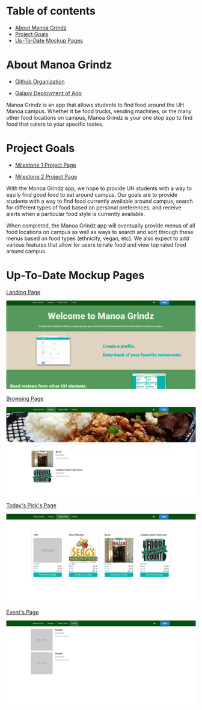 # Table of contents

* [About Manoa Grindz](#about-manoa-grindz)
* [Project Goals](#project-goals)
* [Up-To-Date Mockup Pages](#up-to-date-mockup-pages)

# About Manoa Grindz

* [Github Organization](https://github.com/manoa-grindz)

* [Galaxy Deployment of App](http://manoa-grindz.meteorapp.com/)

Manoa Grindz is an app that allows students to find food around the UH Manoa campus. Whether it be food trucks, vending machines, or the many other food locations on campus, Manoa Grindz is your one stop app to find food that caters to your specific tastes. 


# Project Goals

* [Milestone 1 Project Page](https://github.com/manoa-grindz/manoa-grindz/projects/1)

* [Milestone 2 Project Page](https://github.com/manoa-grindz/manoa-grindz/projects/2)

With the Monoa Grindz app, we hope to provide UH students with a way to easily find good food to eat around campus. Our goals are to provide students with a way to find food currently available around campus, search for different types of food based on personal preferences, and receive alerts when a particular food style is currently available. 

When completed, the Manoa Grindz app will eventually provide menus of all food locations on campus as well as ways to search and sort through these menus based on food types (ethnicity, vegan, etc). We also expect to add various features that allow for users to rate food and view top rated food around campus. 


# Up-To-Date Mockup Pages

[Landing Page](http://manoa-grindz.meteorapp.com/)

![](images/landing.png)




 [Browsing Page](http://manoa-grindz.meteorapp.com/browse)
 
![](images/browse.png)




 [Today's Pick's Page](http://manoa-grindz.meteorapp.com/today)
 
![](images/todayspicks.png)




[Event's Page](http://manoa-grindz.meteorapp.com/events)

![](images/events.png)


